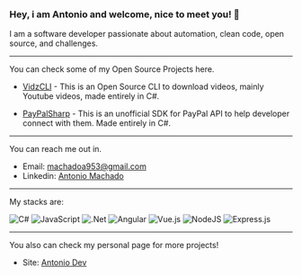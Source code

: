 ### Hey, i am Antonio and welcome, nice to meet you! 👋

I am a software developer passionate about automation, clean code, open source, and challenges.

---

You can check some of my Open Source Projects here.

- [VidzCLI](https://github.com/antoniomldev/vidzcli) - This is an Open Source CLI to download videos, mainly Youtube videos, made entirely in C#.

- [PayPalSharp](https://github.com/antoniomldev/vidzcli) - This is an unofficial SDK for PayPal API to help developer connect with them. Made entirely in C#.

---

You can reach me out in.

- Email: [machadoa953@gmail.com](mailto://machadoa953@gmail.com)
- Linkedin: [Antonio Machado](https://www.linkedin.com/in/antoniomldev/)


---

My stacks are: 

![C#](https://img.shields.io/badge/c%23-%23239120.svg?style=for-the-badge&logo=c-sharp&logoColor=white)
![JavaScript](https://img.shields.io/badge/javascript-%23323330.svg?style=for-the-badge&logo=javascript&logoColor=%23F7DF1E)
![.Net](https://img.shields.io/badge/.NET-5C2D91?style=for-the-badge&logo=.net&logoColor=white)
![Angular](https://img.shields.io/badge/angular-%23DD0031.svg?style=for-the-badge&logo=angular&logoColor=white)
![Vue.js](https://img.shields.io/badge/vuejs-%2335495e.svg?style=for-the-badge&logo=vuedotjs&logoColor=%234FC08D)
![NodeJS](https://img.shields.io/badge/node.js-6DA55F?style=for-the-badge&logo=node.js&logoColor=white)
![Express.js](https://img.shields.io/badge/express.js-%23404d59.svg?style=for-the-badge&logo=express&logoColor=%2361DAFB)

---

You also can check my personal page for more projects!

- Site: [Antonio Dev](https://antoniomldev.github.io/)



